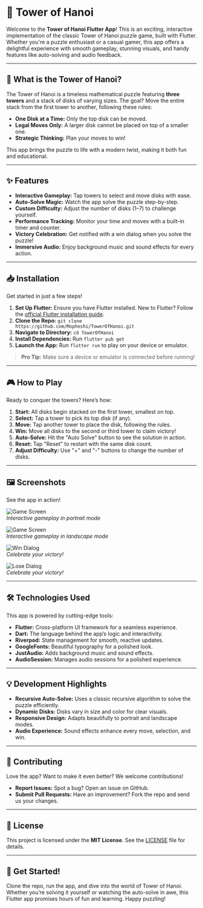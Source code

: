 # 🎉 Tower of Hanoi

Welcome to the **Tower of Hanoi Flutter App**! This is an exciting, interactive implementation of
the classic Tower of Hanoi puzzle game, built with Flutter. Whether you're a puzzle enthusiast or a
casual gamer, this app offers a delightful experience with smooth gameplay, stunning visuals, and
handy features like auto-solving and audio feedback.

---

## 🚀 What is the Tower of Hanoi?

The Tower of Hanoi is a timeless mathematical puzzle featuring **three towers** and a stack of disks
of varying sizes. The goal? Move the entire stack from the first tower to another, following these
rules:

- **One Disk at a Time:** Only the top disk can be moved.
- **Legal Moves Only:** A larger disk cannot be placed on top of a smaller one.
- **Strategic Thinking:** Plan your moves to win!

This app brings the puzzle to life with a modern twist, making it both fun and educational.

---

## ✨ Features

- **Interactive Gameplay:** Tap towers to select and move disks with ease.
- **Auto-Solve Magic:** Watch the app solve the puzzle step-by-step.
- **Custom Difficulty:** Adjust the number of disks (1–7) to challenge yourself.
- **Performance Tracking:** Monitor your time and moves with a built-in timer and counter.
- **Victory Celebration:** Get notified with a win dialog when you solve the puzzle!
- **Immersive Audio:** Enjoy background music and sound effects for every action.

---

## 📥 Installation

Get started in just a few steps!

1. **Set Up Flutter:** Ensure you have Flutter installed. New to Flutter? Follow
   the [official Flutter installation guide](https://flutter.dev/docs/get-started/install).
2. **Clone the Repo:** `git clone https://github.com/Mopheshi/TowerOfHanoi.git`
3. **Navigate to Directory:** `cd TowerOfHanoi`
4. **Install Dependencies:** Run `flutter pub get`
5. **Launch the App:** Run `flutter run` to play on your device or emulator.

> **Pro Tip:** Make sure a device or emulator is connected before running!

---

## 🎮 How to Play

Ready to conquer the towers? Here’s how:

1. **Start:** All disks begin stacked on the first tower, smallest on top.
2. **Select:** Tap a tower to pick its top disk (if any).
3. **Move:** Tap another tower to place the disk, following the rules.
4. **Win:** Move all disks to the second or third tower to claim victory!
5. **Auto-Solve:** Hit the "Auto Solve" button to see the solution in action.
6. **Reset:** Tap "Reset" to restart with the same disk count.
7. **Adjust Difficulty:** Use "+" and "-" buttons to change the number of disks.

---

## 🖼️ Screenshots

See the app in action!

![Game Screen](screenshots/game_screen_portrait.png)  
*Interactive gameplay in portrait mode*

![Game Screen](screenshots/game_screen_landscape.png)  
*Interactive gameplay in landscape mode*

![Win Dialog](screenshots/win_dialog.png)  
*Celebrate your victory!*

![Lose Dialog](screenshots/lose_dialog.png)  
*Celebrate your victory!*

---

## 🛠️ Technologies Used

This app is powered by cutting-edge tools:

- **Flutter:** Cross-platform UI framework for a seamless experience.
- **Dart:** The language behind the app’s logic and interactivity.
- **Riverpod:** State management for smooth, reactive updates.
- **GoogleFonts:** Beautiful typography for a polished look.
- **JustAudio:** Adds background music and sound effects.
- **AudioSession:** Manages audio sessions for a polished experience.

---

## 💡 Development Highlights

- **Recursive Auto-Solve:** Uses a classic recursive algorithm to solve the puzzle efficiently.
- **Dynamic Disks:** Disks vary in size and color for clear visuals.
- **Responsive Design:** Adapts beautifully to portrait and landscape modes.
- **Audio Experience:** Sound effects enhance every move, selection, and win.

---

## 🤝 Contributing

Love the app? Want to make it even better? We welcome contributions!

- **Report Issues:** Spot a bug? Open an issue on GitHub.
- **Submit Pull Requests:** Have an improvement? Fork the repo and send us your changes.

---

## 📜 License

This project is licensed under the **MIT License**. See the [LICENSE](LICENSE) file for details.

---

## 🌟 Get Started!

Clone the repo, run the app, and dive into the world of Tower of Hanoi. Whether you’re solving it
yourself or watching the auto-solve in awe, this Flutter app promises hours of fun and learning.
Happy puzzling!
